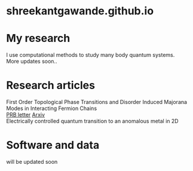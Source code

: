 # shreekantgawande.github.io

# My research
I use computational methods to study many body quantum systems.  
More updates soon..
# Research articles
First Order Topological Phase Transitions and Disorder Induced Majorana Modes in Interacting Fermion Chains \
[PRB letter](https://journals.aps.org/prb/abstract/10.1103/PhysRevB.107.L121106)
  [Arxiv](https://arxiv.org/abs/2204.06306)  
  Electrically controlled quantum transition to an anomalous metal in 2D
# Software and data
will be updated soon
